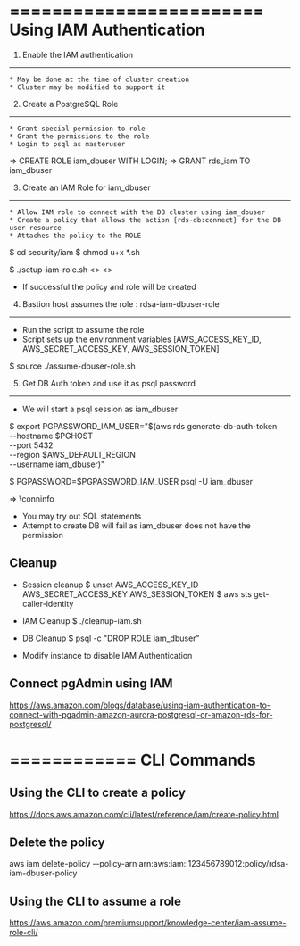 ========================
Using IAM Authentication
========================

1. Enable the IAM authentication
--------------------------------
    * May be done at the time of cluster creation
    * Cluster may be modified to support it

2. Create a PostgreSQL Role
---------------------------
    * Grant special permission to role 
    * Grant the permissions to the role
    * Login to psql as masteruser
=> CREATE ROLE iam_dbuser WITH LOGIN;
=> GRANT rds_iam TO iam_dbuser

3. Create an IAM Role for iam_dbuser
------------------------------------
    * Allow IAM role to connect with the DB cluster using iam_dbuser
    * Create a policy that allows the action {rds-db:connect} for the DB user resource
    * Attaches the policy to the ROLE 

$ cd security/iam
$ chmod u+x *.sh

$ ./setup-iam-role.sh   <<Provide account number>>   <<DB Cluster Resource ID>>

* If successful the policy and role will be created

4. Bastion host assumes the role : rdsa-iam-dbuser-role
-------------------------------------------------------
* Run the script to assume the role
* Script sets up the environment variables [AWS_ACCESS_KEY_ID, AWS_SECRET_ACCESS_KEY, AWS_SESSION_TOKEN]

$ source   ./assume-dbuser-role.sh

5. Get DB Auth token and use it as psql password
------------------------------------------------
* We will start a psql session as iam_dbuser

$  export PGPASSWORD_IAM_USER="$(aws rds generate-db-auth-token \
--hostname $PGHOST \
--port 5432 \
--region $AWS_DEFAULT_REGION \
--username iam_dbuser)"

$  PGPASSWORD=$PGPASSWORD_IAM_USER psql -U iam_dbuser

=> \conninfo

* You may try out SQL statements
* Attempt to create DB will fail as iam_dbuser does not have the permission

Cleanup
-------

* Session cleanup
$ unset AWS_ACCESS_KEY_ID AWS_SECRET_ACCESS_KEY AWS_SESSION_TOKEN
$ aws sts get-caller-identity

* IAM Cleanup
$ ./cleanup-iam.sh

* DB Cleanup
$ psql  -c "DROP ROLE iam_dbuser"

* Modify instance to disable IAM Authentication












Connect pgAdmin using IAM 
-------------------------
https://aws.amazon.com/blogs/database/using-iam-authentication-to-connect-with-pgadmin-amazon-aurora-postgresql-or-amazon-rds-for-postgresql/

============
CLI Commands
============

Using the CLI to create a policy
--------------------------------
https://docs.aws.amazon.com/cli/latest/reference/iam/create-policy.html


Delete the policy
-----------------
aws iam delete-policy --policy-arn arn:aws:iam::123456789012:policy/rdsa-iam-dbuser-policy


Using the CLI to assume a role
------------------------------
https://aws.amazon.com/premiumsupport/knowledge-center/iam-assume-role-cli/

